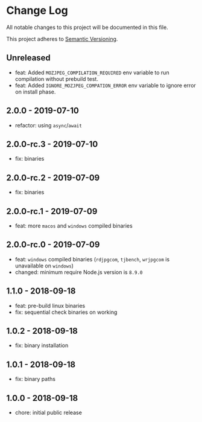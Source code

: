 # Change Log

All notable changes to this project will be documented in this file.

This project adheres to [Semantic Versioning](http://semver.org).

## Unreleased

- feat: Added `MOZJPEG_COMPILATION_REQUIRED` env variable to run compilation without prebuild test.
- feat: Added `IGNORE_MOZJPEG_COMPATION_ERROR` env variable to ignore error on install phase.

## 2.0.0 - 2019-07-10

- refactor: using `async`/`await`

## 2.0.0-rc.3 - 2019-07-10

- fix: binaries

## 2.0.0-rc.2 - 2019-07-09

- fix: binaries

## 2.0.0-rc.1 - 2019-07-09

- feat: more `macos` and `windows` compiled binaries

## 2.0.0-rc.0 - 2019-07-09

- feat: `windows` compiled binaries (`rdjpgcom`, `tjbench`, `wrjpgcom` is unavailable on `windows`)
- changed: minimum require Node.js version is `8.9.0`

## 1.1.0 - 2018-09-18

- feat: pre-build linux binaries
- fix: sequential check binaries on working

## 1.0.2 - 2018-09-18

- fix: binary installation

## 1.0.1 - 2018-09-18

- fix: binary paths

## 1.0.0 - 2018-09-18

- chore: initial public release
